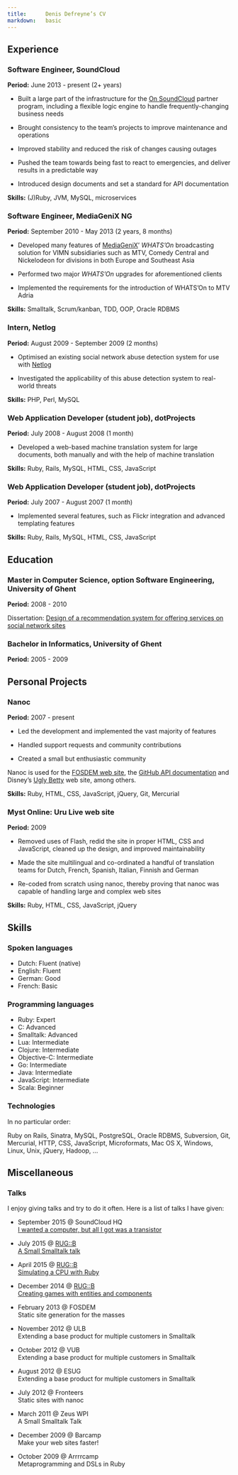 ```yaml
---
title:      Denis Defreyne’s CV
markdown:   basic
---
```


Experience
----------

### Software Engineer, SoundCloud

**Period:** June 2013 - present (2+ years)

* Built a large part of the infrastructure for the [On SoundCloud](https://on.soundcloud.com/) partner program, including a flexible logic engine to handle frequently-changing business needs

* Brought consistency to the team’s projects to improve maintenance and operations

* Improved stability and reduced the risk of changes causing outages

* Pushed the team towards being fast to react to emergencies, and deliver results in a predictable way

* Introduced design documents and set a standard for API documentation

**Skills:** (J)Ruby, JVM, MySQL, microservices

### Software Engineer, MediaGeniX NG

**Period:** September 2010 - May 2013 (2 years, 8 months)

* Developed many features of [MediaGeniX](http://mediagenix.tv)’ _WHATS’On_ broadcasting solution for VIMN subsidiaries such as MTV, Comedy Central and Nickelodeon for divisions in both Europe and Southeast Asia

* Performed two major _WHATS’On_ upgrades for aforementioned clients

* Implemented the requirements for the introduction of WHATS’On to MTV Adria

**Skills:** Smalltalk, Scrum/kanban, TDD, OOP, Oracle RDBMS

### Intern, Netlog

**Period:** August 2009 - September 2009 (2 months)

* Optimised an existing social network abuse detection system for use with [Netlog](http://netlog.com/)

* Investigated the applicability of this abuse detection system to real-world threats

**Skills:** PHP, Perl, MySQL

### Web Application Developer (student job), dotProjects

**Period:** July 2008 - August 2008 (1 month)

* Developed a web-based machine translation system for large documents, both manually and with the help of machine translation

**Skills:** Ruby, Rails, MySQL, HTML, CSS, JavaScript

### Web Application Developer (student job), dotProjects

**Period:** July 2007 - August 2007 (1 month)

* Implemented several features, such as Flickr integration and advanced templating features

**Skills:** Ruby, Rails, MySQL, HTML, CSS, JavaScript

Education
---------

### Master in Computer Science, option Software Engineering, University of Ghent

**Period:** 2008 - 2010

Dissertation: [Design of a recommendation system for offering services on social network sites](http://stoneship.org/pub/thesis.pdf)

### Bachelor in Informatics, University of Ghent

**Period:** 2005 - 2009

Personal Projects
-----------------

### Nanoc

**Period:** 2007 - present

* Led the development and implemented the vast majority of features

* Handled support requests and community contributions

* Created a small but enthusiastic community

Nanoc is used for the [FOSDEM web site](http://fosdem.org), the [GitHub API documentation](http://developer.github.com/) and Disney’s [Ugly Betty](http://www.dadt.com/uglybetty/) web site, among others.

**Skills:** Ruby, HTML, CSS, JavaScript, jQuery, Git, Mercurial

### Myst Online: Uru Live web site

**Period:** 2009

* Removed uses of Flash, redid the site in proper HTML, CSS and JavaScript, cleaned up the design, and improved maintainability

* Made the site multilingual and co-ordinated a handful of translation teams for Dutch, French, Spanish, Italian, Finnish and German

* Re-coded from scratch using nanoc, thereby proving that nanoc was capable of handling large and complex web sites

**Skills:** Ruby, HTML, CSS, JavaScript, jQuery

Skills
------

### Spoken languages

* Dutch: Fluent (native)
* English: Fluent
* German: Good
* French: Basic

### Programming languages

* Ruby: Expert
* C: Advanced
* Smalltalk: Advanced
* Lua: Intermediate
* Clojure: Intermediate
* Objective-C: Intermediate
* Go: Intermediate
* Java: Intermediate
* JavaScript: Intermediate
* Scala: Beginner

### Technologies

In no particular order:

Ruby on Rails, Sinatra, MySQL, PostgreSQL, Oracle RDBMS, Subversion, Git, Mercurial, HTTP, CSS, JavaScript, Microformats, Mac OS X, Windows, Linux, Unix, jQuery, Hadoop, …

Miscellaneous
-------------

### Talks

I enjoy giving talks and try to do it often. Here is a list of talks I have given:

* September 2015 @ SoundCloud HQ<br>[I wanted a computer, but all I got was a transistor](https://speakerdeck.com/ddfreyne/i-wanted-a-computer-but-all-i-got-was-a-transistor)

* July 2015 @ [RUG::B](http://rug-b.de/)<br>[A Small Smalltalk talk](https://speakerdeck.com/ddfreyne/a-small-smalltalk-talk-rug-b-edition)

* April 2015 @ [RUG::B](http://rug-b.de/)<br>[Simulating a CPU with Ruby](https://speakerdeck.com/ddfreyne/simulating-a-cpu-with-ruby)

* December 2014 @ [RUG::B](http://rug-b.de/)<br>[Creating games with entities and components](https://speakerdeck.com/ddfreyne/creating-games-with-entities-and-components)

* February 2013 @ FOSDEM<br>Static site generation for the masses

* November 2012 @ ULB<br>Extending a base product for multiple customers in Smalltalk

* October 2012 @ VUB<br>Extending a base product for multiple customers in Smalltalk

* August 2012 @ ESUG<br>Extending a base product for multiple customers in Smalltalk

* July 2012 @ Fronteers<br>Static sites with nanoc

* March 2011 @ Zeus WPI<br>A Small Smalltalk Talk

* December 2009 @ Barcamp<br>Make your web sites faster!

* October 2009 @ Arrrrcamp<br>Metaprogramming and DSLs in Ruby
